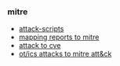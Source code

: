 ### mitre

* [attack-scripts](https://github.com/mitre-attack/attack-scripts)
* [mapping reports to mitre](https://github.com/mitre-attack/tram)
* [attack to cve](https://github.com/center-for-threat-informed-defense/attack_to_cve)
* [ot/ics attacks to mitre att&ck](https://github.com/SecuraBV/OTCAD)
